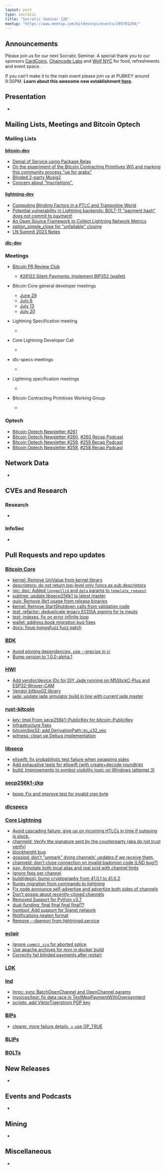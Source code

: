 ```yaml
---
layout: post
type: socratic
title: "Socratic Seminar 126"
meetup: "https://www.meetup.com/bitdevsnyc/events/294791294/"
---
```


## Announcements
Please join us for our next Socratic Seminar. A special thank you to our sponsors [CardCoins](https://cardcoins.co), [Chaincode Labs](https://chaincode.com) and [Wolf NYC](https://wolfnyc.com) for food, refreshments and event space.

If you can't make it to the main event please join us at PUBKEY around 9:30PM. **Learn about this awesome new establishment [here](https://ny.eater.com/2022/12/13/23494423/pubkey-opening-manhattan-bitcoin-bar).**

## Presentation
-

## Mailing Lists, Meetings and Bitcoin Optech
### Mailing Lists
#### [bitcoin-dev](https://lists.linuxfoundation.org/pipermail/bitcoin-dev)
- [Denial of Service using Package Relay](https://lists.linuxfoundation.org/pipermail/bitcoin-dev/2023-July/021784.html)
- [On the experiment of the Bitcoin Contracting Primitives WG and marking this community process "up for grabs"](https://lists.linuxfoundation.org/pipermail/bitcoin-dev/2023-July/021786.html)
- [Blinded 2-party Musig2](https://lists.linuxfoundation.org/pipermail/bitcoin-dev/2023-July/021792.html)
- [Concern about "Inscriptions".](https://lists.linuxfoundation.org/pipermail/bitcoin-dev/2023-July/021805.html)


#### [lightning-dev](https://lists.linuxfoundation.org/pipermail/lightning-dev)
- [Computing Blinding Factors in a PTLC and Trampoline World](https://lists.linuxfoundation.org/pipermail/lightning-dev/2023-June/003999.html)
- [Potential vulnerability in Lightning backends: BOLT-11 "payment hash" does not commit to payment!](https://lists.linuxfoundation.org/pipermail/lightning-dev/2023-June/003983.html)
- [An Open Source Framework to Collect Lightning Network Metrics](https://lists.linuxfoundation.org/pipermail/lightning-dev/2023-July/004011.html)
- [option_simple_close for "unfailable" closing](https://lists.linuxfoundation.org/pipermail/lightning-dev/2023-July/004013.html)
- [LN Summit 2023 Notes](https://lists.linuxfoundation.org/pipermail/lightning-dev/2023-July/004014.html)


#### [dlc-dev](https://mailmanlists.org/pipermail/dlc-dev)


### Meetings
- [Bitcoin PR Review Club](https://bitcoincore.reviews)
    - [#28122 Silent Payments: Implement BIP352 (wallet)](https://bitcoincore.reviews/28122)

- Bitcoin Core general developer meetings
    - [June 29](https://www.erisian.com.au/bitcoin-core-dev/log-2023-06-29.html#l-307)
    - [July 6](https://www.erisian.com.au/bitcoin-core-dev/log-2023-07-06.html#l-190)
    - [July 13](https://www.erisian.com.au/bitcoin-core-dev/log-2023-07-13.html#l-306)
    - [July 20](https://www.erisian.com.au/bitcoin-core-dev/log-2023-07-20.html#l-262)

- Lightning Specification meeting
    - <!--- TODO replace: [December 5th](https://github.com/lightning/bolts/issues/1046) --->
- Core Lightning Developer Call
    - <!--- TODO replace: [September 20th](https://diyhpl.us/wiki/transcripts/c-lightning/2021-09-20-developer-call/) --->
- dlc-specs meetings
    - <!--- TODO replace: [October 5th](https://github.com/discreetlogcontracts/dlcspecs/pull/175) --->
- Lightning specification meetings
    - <!--- TODO replace: [October 11th](https://github.com/lightningnetwork/lightning-rfc/issues/920) --->
- Bitcoin Contracting Primitives Working Group
	- <!--- TODO replace: [April 18th](https://github.com/ariard/bitcoin-contracting-primitives-wg/blob/main/meetings/meetings-18-04.md) --->

### Optech
- [Bitcoin Optech Newsletter #261](https://bitcoinops.org/en/newsletters/2023/07/26/)
- [Bitcoin Optech Newsletter #260](https://bitcoinops.org/en/newsletters/2023/07/19/), [#260 Recap Podcast](https://bitcoinops.org/en/podcast/2023/07/20/)
- [Bitcoin Optech Newsletter #259](https://bitcoinops.org/en/newsletters/2023/07/12/), [#259 Recap Podcast](https://bitcoinops.org/en/podcast/2023/07/13/)
- [Bitcoin Optech Newsletter #258](https://bitcoinops.org/en/newsletters/2023/07/05/), [#258 Recap Podcast](https://bitcoinops.org/en/podcast/2023/07/06/)


## Network Data
-

## CVEs and Research
### Research
-

### InfoSec
-

## Pull Requests and repo updates
### [Bitcoin Core](https://github.com/bitcoin/bitcoin)
- [kernel: Remove UniValue from kernel library](https://github.com/bitcoin/bitcoin/pull/28113)
- [descriptors: do not return top-level only funcs as sub descriptors](https://github.com/bitcoin/bitcoin/pull/28067)
- [rpc: doc: Added `longpollid` and `data` params to `template_request`](https://github.com/bitcoin/bitcoin/pull/28056)
- [subtree: update libsecp256k1 to latest master](https://github.com/bitcoin/bitcoin/pull/28093)
- [guix: Remove librt usage from release binaries](https://github.com/bitcoin/bitcoin/pull/28069)
- [kernel: Remove StartShutdown calls from validation code](https://github.com/bitcoin/bitcoin/pull/28048)
- [test: refactor: deduplicate legacy ECDSA signing for tx inputs](https://github.com/bitcoin/bitcoin/pull/28025)
- [test: indexes, fix on error infinite loop](https://github.com/bitcoin/bitcoin/pull/28044)
- [wallet: address book migration bug fixes](https://github.com/bitcoin/bitcoin/pull/28038)
- [docs: fixup honggfuzz fuzz patch](https://github.com/bitcoin/bitcoin/pull/28021)


### [BDK](https://github.com/bitcoindevkit/bdk)
- [Avoid pinning dependencies, use --precise in ci](https://github.com/bitcoindevkit/bdk/pull/1046)
- [Bump version to 1.0.0-alpha.1](https://github.com/bitcoindevkit/bdk/pull/1026)


### [HWI](https://github.com/bitcoin-core/HWI)
- [Add vendor/device IDs for DIY Jade running on M5StickC-Plus and ESP32-Wrover-CAM](https://github.com/bitcoin-core/HWI/pull/674)
- [Vendor bitbox02 library](https://github.com/bitcoin-core/HWI/pull/683)
- [jade: update jade simulator build in line with current jade master](https://github.com/bitcoin-core/HWI/pull/679)


### [rust-bitcoin](https://github.com/rust-bitcoin/rust-bitcoin)
- [key: Impl From secp256k1::PublicKey for bitcoin::PublicKey](https://github.com/rust-bitcoin/rust-bitcoin/pull/1949)
- [Infrastructure fixes](https://github.com/rust-bitcoin/rust-bitcoin/pull/1935)
- [bitcoin/bip32: add DerivationPath::to_u32_vec](https://github.com/rust-bitcoin/rust-bitcoin/pull/1946)
- [witness: clean up Debug implementation](https://github.com/rust-bitcoin/rust-bitcoin/pull/1942)


### [libsecp](https://github.com/bitcoin-core/secp256k1)
- [ellswift: fix probabilistic test failure when swapping sides](https://github.com/bitcoin-core/secp256k1/pull/1378)
- [Add exhaustive tests for ellswift (with create+decode roundtrip)](https://github.com/bitcoin-core/secp256k1/pull/1371)
- [build: Improvements to symbol visibility logic on Windows (attempt 3)](https://github.com/bitcoin-core/secp256k1/pull/1367)


### [secp256k1-zkp](https://github.com/ElementsProject/secp256k1-zkp)
- [bppp: Fix and improve test for invalid sign byte](https://github.com/BlockstreamResearch/secp256k1-zkp/pull/248)


### [dlcspecs](https://github.com/discreetlogcontracts/dlcspecs)


### [Core Lightning](https://github.com/ElementsProject/lightning)
- [Avoid cascading failure: give up on incoming HTLCs in time if outgoing is stuck.](https://github.com/ElementsProject/lightning/pull/6378)
- [channeld: Verify the signature sent by the counterparty (aka do not trust verify)](https://github.com/ElementsProject/lightning/pull/6384)
- [blockheight bug](https://github.com/ElementsProject/lightning/pull/6434)
- [gossipd: don't "unmark" dying channels' updates if we receive them.](https://github.com/ElementsProject/lightning/pull/6426)
- [channeld: don't close connection on invalid badonion code (LND bug?)](https://github.com/ElementsProject/lightning/pull/6425)
- [pay: Annotate both local alias and real scid with channel hints](https://github.com/ElementsProject/lightning/pull/6428)
- [Ignore fees per channel](https://github.com/ElementsProject/lightning/pull/6398)
- [build(deps): bump cryptography from 41.0.1 to 41.0.2](https://github.com/ElementsProject/lightning/pull/6402)
- [Runes migration from commando to lightning](https://github.com/ElementsProject/lightning/pull/6403)
- [Fix node announce self-advertize and advertize both sides of channels](https://github.com/ElementsProject/lightning/pull/6412)
- [Don't gossip about recently-closed channels](https://github.com/ElementsProject/lightning/pull/6413)
- [Removed Support for Python v3.7](https://github.com/ElementsProject/lightning/pull/6414)
- [dual-funding: final final final final??](https://github.com/ElementsProject/lightning/pull/6391)
- [hsmtool: Add support for Signet network](https://github.com/ElementsProject/lightning/pull/6373)
- [Notifications neaten format](https://github.com/ElementsProject/lightning/pull/6388)
- [Remove --daemon from lightningd.service](https://github.com/ElementsProject/lightning/pull/6377)


### [eclair](https://github.com/ACINQ/eclair/)
- [Ignore `commit_sig` for aborted splice](https://github.com/ACINQ/eclair/pull/2709)
- [Use apache archives for mvn in docker build](https://github.com/ACINQ/eclair/pull/2706)
- [Correctly fail blinded payments after restart](https://github.com/ACINQ/eclair/pull/2704)


### [LDK](https://github.com/lightningdevkit/rust-lightning)


### [lnd](https://github.com/lightningnetwork/lnd)
- [lnrpc: sync BatchOpenChannel and OpenChannel params](https://github.com/lightningnetwork/lnd/pull/7820)
- [invoices/test: fix data race in TestMppPaymentWithOverpayment](https://github.com/lightningnetwork/lnd/pull/7826)
- [scripts: add ViktorTigerstrom PGP key](https://github.com/lightningnetwork/lnd/pull/7817)


### [BIPs](https://github.com/bitcoin/bips)
- [clearer, more failure details, + use OP_TRUE](https://github.com/bitcoin/bips/pull/1477)


### [BLIPs](https://github.com/lightning/blips)


### [BOLTs](https://github.com/lightningnetwork/lightning-rfc)


## New Releases
-

## Events and Podcasts
-

## Mining
-

## Miscellaneous
-

